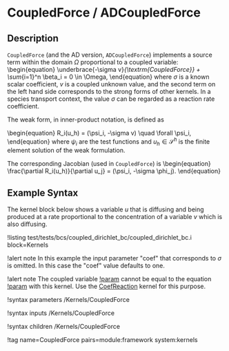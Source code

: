 # CoupledForce / ADCoupledForce

## Description

`CoupledForce` (and the AD version, `ADCoupledForce`) implements a source term
within the domain $\Omega$ proportional to a coupled variable:
\begin{equation}
\underbrace{-\sigma v}_{\textrm{CoupledForce}} + \sum_{i=1}^n \beta_i = 0 \in \Omega,
\end{equation}
where $\sigma$ is a known scalar coefficient, $v$ is a coupled unknown value, and the second term on
the left hand side corresponds to the strong forms of other kernels. In a species transport context,
the value $\sigma$ can be regarded as a reaction rate coefficient.

The weak form, in inner-product notation, is defined as

\begin{equation}
R_i(u_h) = (\psi_i, -\sigma v) \quad \forall \psi_i,
\end{equation}
where $\psi_i$ are the test functions and $u_h \in \mathcal{S}^h$
is the finite element solution of the weak formulation.

The corresponding Jacobian (used in `CoupledForce`) is
\begin{equation}
\frac{\partial R_i(u_h)}{\partial u_j} = (\psi_i, -\sigma \phi_j).
\end{equation}

## Example Syntax

The kernel block below shows a variable $u$ that is diffusing and being produced at a rate
proportional to the concentration of a variable $v$ which is also diffusing.

!listing test/tests/bcs/coupled_dirichlet_bc/coupled_dirichlet_bc.i
         block=Kernels

!alert note
In this example the input parameter "coef" that corresponds to $\sigma$ is omitted. In this case the
"coef" value defaults to one.

!alert note
The coupled variable [!param](/Kernels/CoupledForce/v) cannot be equal to the equation
[!param](/Kernels/CoupledForce/variable) with this kernel. Use the [CoefReaction](/CoefReaction.md)
kernel for this purpose.

!syntax parameters /Kernels/CoupledForce

!syntax inputs /Kernels/CoupledForce

!syntax children /Kernels/CoupledForce

!tag name=CoupledForce pairs=module:framework system:kernels
